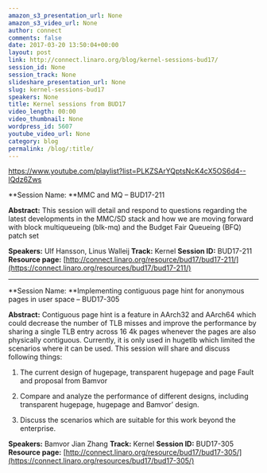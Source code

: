 ```yaml
---
amazon_s3_presentation_url: None
amazon_s3_video_url: None
author: connect
comments: false
date: 2017-03-20 13:50:04+00:00
layout: post
link: http://connect.linaro.org/blog/kernel-sessions-bud17/
session_id: None
session_track: None
slideshare_presentation_url: None
slug: kernel-sessions-bud17
speakers: None
title: Kernel sessions from BUD17
video_length: 00:00
video_thumbnail: None
wordpress_id: 5607
youtube_video_url: None
category: blog
permalink: /blog/:title/
---
```


https://www.youtube.com/playlist?list=PLKZSArYQptsNcK4cX5OS6d4--lQdz6Zws

**Session Name: **MMC and MQ – BUD17-211

**Abstract:**
This session will detail and respond to questions regarding the latest developments in the MMC/SD stack and how we are moving forward with block multiqueueing (blk-mq) and the Budget Fair Queueing (BFQ) patch set

**Speakers:** Ulf Hansson, Linus Walleij
**Track:** Kernel
**Session ID:** BUD17-211
**Resource page:** [http://connect.linaro.org/resource/bud17/bud17-211/](https://connect.linaro.org/resources/bud17/bud17-211/)

---

**Session Name: **Implementing contiguous page hint for anonymous pages in user space – BUD17-305

**Abstract:**
Contiguous page hint is a feature in AArch32 and AArch64 which could decrease the number of TLB misses and improve the performance by sharing a single TLB entry across 16 4k pages whenever the pages are also physically contiguous. Currently, it is only used in hugetlb which limited the scenarios where it can be used. This session will share and discuss following things:

1. The current design of hugepage, transparent hugepage and page
   Fault and proposal from Bamvor

2. Compare and analyze the performance of different designs, including
   transparent hugepage, hugepage and Bamvor’ design.

3. Discuss the scenarios which are suitable for this work beyond the
   enterprise.

**Speakers:** Bamvor Jian Zhang
**Track:** Kernel
**Session ID:** BUD17-305
**Resource page:** [http://connect.linaro.org/resource/bud17/bud17-305/](https://connect.linaro.org/resources/bud17/bud17-305/)

